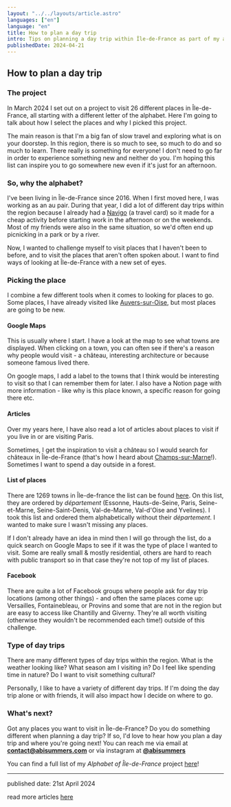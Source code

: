 ```yaml
---
layout: "../../layouts/article.astro"
languages: ["en"]
language: "en"
title: How to plan a day trip
intro: Tips on planning a day trip within Île-de-France as part of my alphabet project
publishedDate: 2024-04-21
---
```


## How to plan a day trip

### The project

In March 2024 I set out on a project to visit 26 different places in Île-de-France, all starting with a different letter of the alphabet. Here I'm going to talk about how I select the places and why I picked this project.

The main reason is that I'm a big fan of slow travel and exploring what is on your doorstep. In this region, there is so much to see, so much to do and so much to learn. There really is something for everyone! I don't need to go far in order to experience something new and neither do you. I'm hoping this list can inspire you to go somewhere new even if it's just for an afternoon.

### So, why the alphabet?

I've been living in Île-de-France since 2016. When I first moved here, I was working as an au pair. During that year, I did a lot of different day trips within the region because I already had a [Navigo](/articles/navigo/) (a travel card) so it made for a cheap activity before starting work in the afternoon or on the weekends. Most of my friends were also in the same situation, so we'd often end up picnicking in a park or by a river.

Now, I wanted to challenge myself to visit places that I haven't been to before, and to visit the places that aren't often spoken about. I want to find ways of looking at Île-de-France with a new set of eyes.

### Picking the place

I combine a few different tools when it comes to looking for places to go. Some places, I have already visited like [Auvers-sur-Oise](https://abisummers.com/articles/alphabet-ile-de-france/a-auvers-sur-oise/), but most places are going to be new.

#### Google Maps

This is usually where I start. I have a look at the map to see what towns are displayed. When clicking on a town, you can often see if there's a reason why people would visit - a château, interesting architecture or because someone famous lived there.

On google maps, I add a label to the towns that I think would be interesting to visit so that I can remember them for later. I also have a Notion page with more information - like why is this place known, a specific reason for going there etc.

#### Articles

Over my years here, I have also read a lot of articles about places to visit if you live in or are visiting Paris.

Sometimes, I get the inspiration to visit a château so I would search for châteaux in Île-de-France (that's how I heard about [Champs-sur-Marne](https://abisummers.com/articles/alphabet-ile-de-france/c-champs-sur-marne/)!). Sometimes I want to spend a day outside in a forest.

#### List of places

There are 1269 towns in Île-de-france the list can be found [here](https://www.open-collectivites.fr/region/ile-de-france/liste-communes/). On this list, they are ordered by _département_ (Essonne, Hauts-de-Seine, Paris, Seine-et-Marne, Seine-Saint-Denis, Val-de-Marne, Val-d'Oise and Yvelines). I took this list and ordered them alphabetically without their _département_. I wanted to make sure I wasn't missing any places.

If I don't already have an idea in mind then I will go through the list, do a quick search on Google Maps to see if it was the type of place I wanted to visit. Some are really small & mostly residential, others are hard to reach with public transport so in that case they're not top of my list of places.

#### Facebook

There are quite a lot of Facebook groups where people ask for day trip locations (among other things) - and often the same places come up: Versailles, Fontainebleau, or Provins and some that are not in the region but are easy to access like Chantilly and Giverny. They're all worth visiting (otherwise they wouldn't be recommended each time!) outside of this challenge.

### Type of day trips

There are many different types of day trips within the region. What is the weather looking like? What season am I visiting in? Do I feel like spending time in nature? Do I want to visit something cultural?

Personally, I like to have a variety of different day trips. If I'm doing the day trip alone or with friends, it will also impact how I decide on where to go.

### What's next?

Got any places you want to visit in Île-de-France? Do you do something different when planning a day trip? If so, I'd love to hear how you plan a day trip and where you're going next! You can reach me via email at **[contact@abisummers.com](mailto:contact@abisummers.com)** or via instagram at **[@abisummers](https://www.instagram.com/abisummers/)**

You can find a full list of my _Alphabet of Île-de-France_ project [here](https://abisummers.com/articles/alphabet-ile-de-france/)!

---

published date: 21st April 2024

read more articles [here](https://abisummers.com/articles/)
